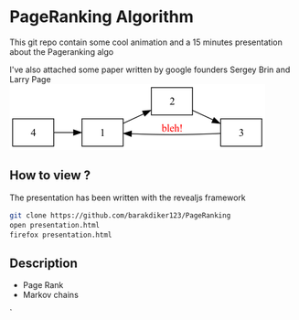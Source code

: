 # PageRanking Algorithm 

This git repo contain some cool animation and a 15 minutes 
presentation about the Pageranking algo 

I've also attached some paper written by google founders Sergey Brin and Larry Page 
![](test1.png)

## How to view ? 
The presentation has been written with the revealjs framework 

``` sh
git clone https://github.com/barakdiker123/PageRanking
open presentation.html
firefox presentation.html
```


## Description 
* Page Rank
* Markov chains 

`
